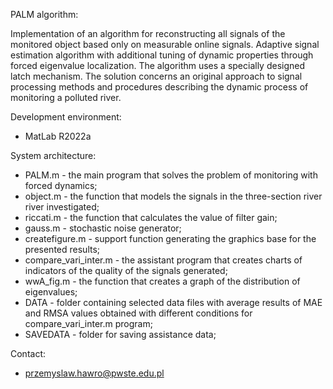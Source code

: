 PALM algorithm:

Implementation of an algorithm for reconstructing all signals of the monitored object based only on measurable online signals. Adaptive signal estimation algorithm with additional tuning of dynamic properties through forced eigenvalue localization. The algorithm uses a specially designed latch mechanism. The solution concerns an original approach to signal processing methods and procedures describing the dynamic process of monitoring a polluted river.

Development environment:
- MatLab R2022a

System architecture:
- PALM.m - the main program that solves the problem of monitoring with forced dynamics;
- object.m - the function that models the signals in the three-section river river investigated;
- riccati.m - the function that calculates the value of filter gain;
- gauss.m - stochastic noise generator;
- createfigure.m - support function generating the graphics base for the presented results;
- compare_vari_inter.m - the assistant program that creates charts of indicators of the quality of the signals generated;
- wwA_fig.m - the function that creates a graph of the distribution of eigenvalues;
- DATA - folder containing selected data files with average results of MAE and RMSA values obtained with different conditions for compare_vari_inter.m program;
- SAVEDATA - folder for saving assistance data;

Contact:
- przemyslaw.hawro@pwste.edu.pl
